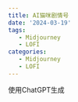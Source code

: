 ```yaml
---
title: AI猫咪剧情号
date: '2024-03-19'
tags:
   - Midjourney
   - LOFI
categories:
   - Midjourney
   - LOFI
---
```




使用ChatGPT生成